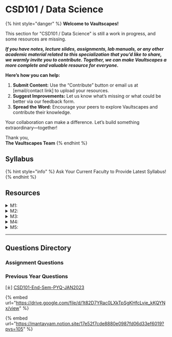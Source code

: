 # CSD101 / Data Science

{% hint style="danger" %}
**Welcome to Vaultscapes!**

This section for "CSD101 / Data Science" is still a work in progress, and some resources are missing.

_**If you have notes, lecture slides, assignments, lab manuals, or any other academic material related to this specialization that you’d like to share, we warmly invite you to contribute. Together, we can make Vaultscapes a more complete and valuable resource for everyone.**_

**Here’s how you can help:**

1. **Submit Content:** Use the “Contribute” button or email us at \[email/contact link] to upload your resources.
2. **Suggest Improvements:** Let us know what’s missing or what could be better via our feedback form.
3. **Spread the Word:** Encourage your peers to explore Vaultscapes and contribute their knowledge.

Your collaboration can make a difference. Let’s build something extraordinary—together!

Thank you,\
**The Vaultscapes Team**
{% endhint %}

## Syllabus

{% hint style="info" %}
Ask Your Current Faculty to Provide Latest Syllabus!
{% endhint %}

## Resources

<details>

<summary>M1: </summary>

_**we warmly invite you to contribute**_

</details>

<details>

<summary>M2: </summary>

_**we warmly invite you to contribute**_

</details>

<details>

<summary>M3: </summary>

_**we warmly invite you to contribute**_

</details>

<details>

<summary>M4: </summary>

_**we warmly invite you to contribute**_

</details>

<details>

<summary>M5: </summary>

_**we warmly invite you to contribute**_

</details>

***

## Questions Directory

### Assignment Questions

### Previous Year Questions

\[⤓] [CSD101-End-Sem-PYQ-JAN2023](https://drive.google.com/file/d/1t82D7YRac0LXkTpSgKHfcLvie_kKQYNx/view?usp=drive_link)&#x20;

{% embed url="https://drive.google.com/file/d/1t82D7YRac0LXkTpSgKHfcLvie_kKQYNx/view" %}

{% embed url="https://mantavyam.notion.site/17e52f7cde8880e0987fd06d33ef6019?pvs=105" %}
